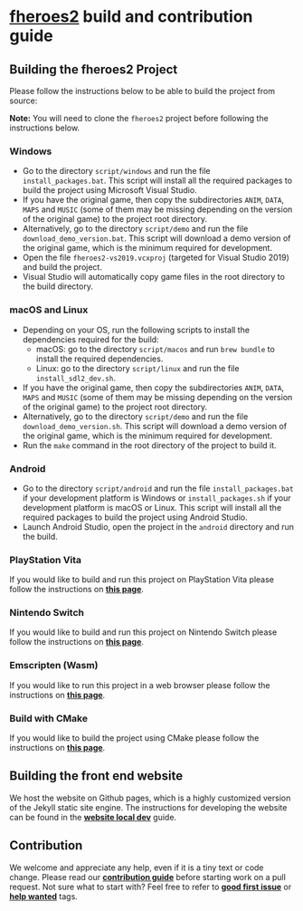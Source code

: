 # [fheroes2](README.md) build and contribution guide

## Building the fheroes2 Project

Please follow the instructions below to be able to build the project from source:

**Note:** You will need to clone the `fheroes2` project before following the instructions below.

### Windows

* Go to the directory `script/windows` and run the file `install_packages.bat`. This script will install all the
  required packages to build the project using Microsoft Visual Studio.
* If you have the original game, then copy the subdirectories `ANIM`, `DATA`, `MAPS` and `MUSIC` (some of them may
  be missing depending on the version of the original game) to the project root directory.
* Alternatively, go to the directory `script/demo` and run the file `download_demo_version.bat`.
  This script will download a demo version of the original game, which is the minimum required for development.
* Open the file `fheroes2-vs2019.vcxproj` (targeted for Visual Studio 2019) and build the project.
* Visual Studio will automatically copy game files in the root directory to the build directory.

### macOS and Linux

* Depending on your OS, run the following scripts to install the dependencies required for the build:
  * macOS: go to the directory `script/macos` and run `brew bundle` to install the required dependencies.
  * Linux: go to the directory `script/linux` and run the file `install_sdl2_dev.sh`.
* If you have the original game, then copy the subdirectories `ANIM`, `DATA`, `MAPS` and `MUSIC` (some of them may
  be missing depending on the version of the original game) to the project root directory.
* Alternatively, go to the directory `script/demo` and run the file `download_demo_version.sh`.
  This script will download a demo version of the original game, which is the minimum required for development.
* Run the `make` command in the root directory of the project to build it.

### Android

* Go to the directory `script/android` and run the file `install_packages.bat` if your development platform is Windows or
  `install_packages.sh` if your development platform is macOS or Linux. This script will install all the required packages
  to build the project using Android Studio.
* Launch Android Studio, open the project in the `android` directory and run the build.

### PlayStation Vita

If you would like to build and run this project on PlayStation Vita please follow the instructions on [**this page**](README_PSV.md).

### Nintendo Switch

If you would like to build and run this project on Nintendo Switch please follow the instructions on [**this page**](README_switch.md).

### Emscripten (Wasm)

If you would like to run this project in a web browser please follow the instructions on [**this page**](README_emscripten.md).

### Build with CMake

If you would like to build the project using CMake please follow the instructions on [**this page**](README_cmake.md).

## Building the front end website

We host the website on Github pages, which is a highly customized version of the
Jekyll static site engine. The instructions for developing the website can be
found in the [**website local dev**](WEBSITE_LOCAL_DEV.md) guide.

## Contribution

We welcome and appreciate any help, even if it is a tiny text or code change. Please read our
[**contribution guide**](https://github.com/ihhub/fheroes2/blob/master/CONTRIBUTING.md) before starting work on a pull request.
Not sure what to start with? Feel free to refer to
[**good first issue**](https://github.com/ihhub/fheroes2/issues?q=is%3Aissue%20is%3Aopen%20label%3A%22good%20first%20issue%22) or
[**help wanted**](https://github.com/ihhub/fheroes2/issues?q=is%3Aissue%20is%3Aopen%20label%3A%22help%20wanted%22) tags.
